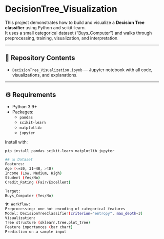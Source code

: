 # DecisionTree_Visualization

This project demonstrates how to build and visualize a **Decision Tree classifier** using Python and scikit-learn.  
It uses a small categorical dataset (“Buys_Computer”) and walks through preprocessing, training, visualization, and interpretation.

---

## 📂 Repository Contents
- `DecisionTree_Visualization.ipynb` — Jupyter notebook with all code, visualizations, and explanations.

---

## ⚙️ Requirements
- Python 3.9+  
- Packages:
  - `pandas`
  - `scikit-learn`
  - `matplotlib`
  - `jupyter`

Install with:
```bash
pip install pandas scikit-learn matplotlib jupyter

## 📊 Dataset
Features:
Age (<=30, 31–40, >40)
Income (Low, Medium, High)
Student (Yes/No)
Credit_Rating (Fair/Excellent)

Target:
Buys_Computer (Yes/No)

🛠️ Workflow:
Preprocessing: one-hot encoding of categorical features
Model: DecisionTreeClassifier(criterion="entropy", max_depth=3)
Visualization:
Tree structure (sklearn.tree.plot_tree)
Feature importances (bar chart)
Prediction on a sample input
